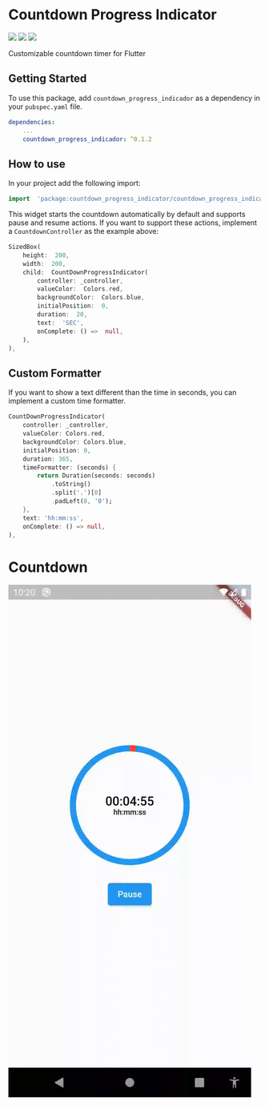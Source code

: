 # Countdown Progress Indicator

![](https://badges.fyi/github/latest-tag/AndresR173/countdown_progress_indicator)
![](https://badges.fyi/github/stars/AndresR173/countdown_progress_indicator)
![](https://badges.fyi/github/license/AndresR173/countdown_progress_indicator)

Customizable countdown timer for Flutter

## Getting Started

To use this package, add `countdown_progress_indicador` as a dependency in your `pubspec.yaml` file.

```yaml
dependencies:
	...
	countdown_progress_indicador: ^0.1.2
```

## How to use

In your project add the following import:

```dart
import  'package:countdown_progress_indicator/countdown_progress_indicator.dart';
```

This widget starts the countdown automatically by default and supports pause and resume actions.
If you want to support these actions, implement a `CountdownController` as the example above:

```dart
SizedBox(
	height:  200,
	width:  200,
	child:  CountDownProgressIndicator(
		controller: _controller,
		valueColor:  Colors.red,
		backgroundColor:  Colors.blue,
		initialPosition:  0,
		duration:  20,
		text:  'SEC',
		onComplete: () =>  null,
	),
),
```

## Custom Formatter

If you want to show a text different than the time in seconds, you can implement a custom time formatter.

```dart
CountDownProgressIndicator(
	controller: _controller,
	valueColor: Colors.red,
	backgroundColor: Colors.blue,
	initialPosition: 0,
	duration: 365,
	timeFormatter: (seconds) {
		return Duration(seconds: seconds)
			.toString()
			.split('.')[0]
			.padLeft(8, '0');
	},
	text: 'hh:mm:ss',
	onComplete: () => null,
),
```

# Countdown

![countdown](https://github.com/AndresR173/countdown_progress_indicator/blob/main/src/img/countdown.gif)
